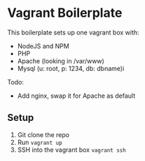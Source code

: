 # Vagrant Boilerplate

This boilerplate sets up one vagrant box with:

- NodeJS and NPM
- PHP
- Apache (looking in /var/www)
- Mysql (u: root, p: 1234, db: dbname)i

Todo:

- Add nginx, swap it for Apache as default

## Setup

1. Git clone the repo
2. Run ```vagrant up```
3. SSH into the vagrant box ```vagrant ssh```
